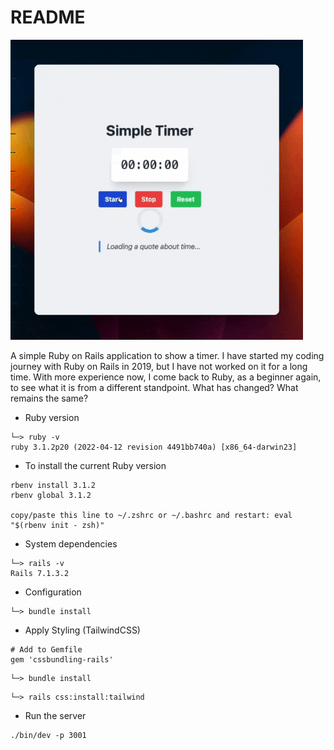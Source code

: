 # README

![timer.png](/public/rails-ollama-timer.gif)

A simple Ruby on Rails application to show a timer. I have started my coding journey with Ruby on Rails in 2019, but I have not worked on it for a long time. With more experience now, I come back to Ruby, as a beginner again, to see what it is from a different standpoint. What has changed? What remains the same?

- Ruby version

```
└─> ruby -v
ruby 3.1.2p20 (2022-04-12 revision 4491bb740a) [x86_64-darwin23]
```

- To install the current Ruby version

```
rbenv install 3.1.2
rbenv global 3.1.2

copy/paste this line to ~/.zshrc or ~/.bashrc and restart: eval "$(rbenv init - zsh)"
```

- System dependencies

```
└─> rails -v
Rails 7.1.3.2
```

- Configuration

```
└─> bundle install
```

- Apply Styling (TailwindCSS)

```
# Add to Gemfile
gem 'cssbundling-rails'
```

```
└─> bundle install
```

```
└─> rails css:install:tailwind
```

- Run the server

```
./bin/dev -p 3001
```
